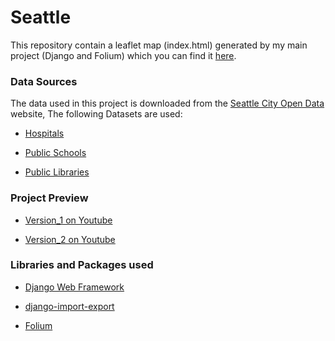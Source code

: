 # Seattle

This repository contain a leaflet map (index.html) generated by my main project (Django and Folium) which you can find it [here](https://github.com/MoustafaShaaban/Django_and_Folium).

### Data Sources

The data used in this project is downloaded from the [Seattle City Open Data](https://data-seattlecitygis.opendata.arcgis.com/) website, The following Datasets are used:

* [Hospitals](https://data-seattlecitygis.opendata.arcgis.com/datasets/hospitals/explore)

* [Public Schools](https://data-seattlecitygis.opendata.arcgis.com/datasets/public-schools/explore)

* [Public Libraries](https://data-seattlecitygis.opendata.arcgis.com/datasets/seattle-public-libraries/explore)


### Project Preview

* [Version_1 on Youtube](https://www.youtube.com/watch?v=r08MujfgjoM)

* [Version_2 on Youtube](https://www.youtube.com/watch?v=eU8r5l9-6JE)


### Libraries and Packages used

* [Django Web Framework](https://www.djangoproject.com/)

* [django-import-export](https://django-import-export.readthedocs.io/en/latest/)

* [Folium](https://python-visualization.github.io/folium/)